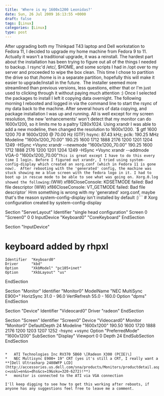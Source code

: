 ```yaml
---
title: 'Where is my 1600x1200 Leonidas?'
date: Sun, 26 Jul 2009 16:13:55 +0000
draft: false
tags: [Linux]
categories: [Linux]
type: post
---
```


After upgrading both my Thinkpad T43 laptop and Dell workstation to Fedora 11, I decided to upgrade my home machine from Fedora 9 to 11. Actually it wasn't a traditional upgrade, it was a reinstall. The hardest part about the installation has been trying to figure out all of the things I needed to backup. I rsync'd /etc/, $HOME, and some scripts I had in /opt over to my server and proceeded to wipe the box clean. This time I chose to partition the drive so that /home is in a separate partition, hopefully this will make it easier to upgrade/install in the future.  The installer seemed more streamlined than previous versions, less questions, either that or I'm just used to clicking through it without paying much attention :) Once I selected the packages to install I left it copying data overnight. The following morning I rebooted and logged in via the command line to start the rsync of my data back to the machine. After several hours of data copying, and package installation I was up and running. All is well except for my screen resolution, the new 'enhancements' won't detect that my monitor can do 1600x1200, so it limits me to a paltry 1280x1024. Using xrandr I was able to add a new modeline, then changed the resolution to 1600x1200. `$ gtf 1600 1200 70 # 1600x1200 @ 70.00 Hz (GTF) hsync: 87.43 kHz; pclk: 190.25 MHz Modeline "1600x1200_70.00" 190.25 1600 1712 1888 2176 1200 1201 1204 1249 -HSync +Vsync xrandr --newmode "1600x1200_70.00" 190.25 1600 1712 1888 2176 1200 1201 1204 1249 -HSync +Vsync xrandr --addmode VGA-0 "1600x1200_70.00"` This is great except I have to do this every time I login. Before I figured out xrandr, I tried using system-config-display which created an xorg.conf (which in Fedora 11 is gone now).  After rebooting with the 'generated' config, the machine was stuck showing me a blue screen with the fedora logo in it. I had to boot up in rescue mode to be able to see what was going on. Xorg.0.log showed the following: `(WW) xf86CloseConsole: KDSETMODE failed: Bad file descriptor (WW) xf86CloseConsole: VT_GETMODE failed: Bad file descriptor` Hrm something is wrong with my 'generated' xorg.conf, maybe that's the reason system-config-display isn't installed by default :)```
\# Xorg configuration created by system-config-display

Section "ServerLayout"
    Identifier     "single head configuration"
    Screen      0  "Screen0" 0 0
    InputDevice    "Keyboard0" "CoreKeyboard"
EndSection

Section "InputDevice"
# keyboard added by rhpxl
    Identifier  "Keyboard0"
    Driver      "kbd"
    Option      "XkbModel" "pc105+inet"
    Option      "XkbLayout" "us"
EndSection

Section "Monitor"
    Identifier   "Monitor0"
    ModelName    "NEC MultiSync E900+"
    HorizSync    31.0 - 96.0
    VertRefresh  55.0 - 160.0
    Option      "dpms"
EndSection

Section "Device"
    Identifier  "Videocard0"
    Driver      "radeon"
EndSection

Section "Screen"
    Identifier "Screen0"
    Device     "Videocard0"
    Monitor    "Monitor0"
    DefaultDepth     24
    Modeline "1600x1200"  190.50  1600 1720 1888 2176  1200 1203 1207 1252 -hsync +vsync
    Option "PreferredMode" "1600x1200"
    SubSection "Display"
        Viewport   0 0
        Depth     24
    EndSubSection
EndSection

```I wasn't in the mood to figure out the problem right then, so I did the obvious: mv xorg.conf dontusethisxorg\_conf and rebooted. This time it booted up to the gdm login screen, sadly at the crappy 1152x768 resolution. Right now I'm just staying logged in :) until I can figure out what the heck is wrong and how to specify the information properly in xorg.conf. **Hardware**

*   ATI Technologies Inc RV370 5B60 \[Radeon X300 (PCIE)\]
*   NEC Multisync E900+ 19" CRT (yes it's still a CRT, I really want a **[Dell Ultrasharp 2408WFP LCD](http://accessories.us.dell.com/sna/products/Monitors/productdetail.aspx?c=us&l=en&s=dhs&cs=19&sku=320-6272)!**)
*   monitor is connected to the ATI via VGA connection

I'll keep digging to see how to get this working after reboots, if anyone has any suggestions feel free to leave me a comment.